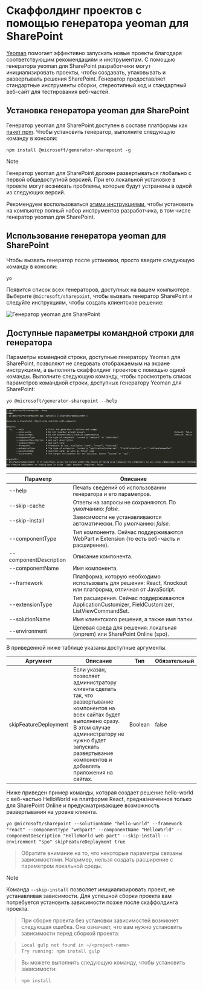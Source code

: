 # <a name="scaffold-projects-using-yeoman-sharepoint-generator"></a>Скаффолдинг проектов с помощью генератора yeoman для SharePoint

[Yeoman](http://yeoman.io/) помогает эффективно запускать новые проекты благодаря соответствующим рекомендациям и инструментам. С помощью генератора yeoman для SharePoint разработчики могут инициализировать проекты, чтобы создавать, упаковывать и развертывать решения SharePoint. Генератор предоставляет стандартные инструменты сборки, стереотипный код и стандартный веб-сайт для тестирования веб-частей.

## <a name="installing-the-yeoman-sharepoint-generator"></a>Установка генератора yeoman для SharePoint

Генератор yeoman для SharePoint доступен в составе платформы как [пакет npm](https://www.npmjs.com/package/@microsoft/generator-sharepoint). Чтобы установить генератор, выполните следующую команду в консоли:

```
npm install @microsoft/generator-sharepoint -g
```

> [!NOTE] 
> Генератор yeoman для SharePoint должен развертываться глобально с первой общедоступной версией. При его локальной установке в проекте могут возникать проблемы, которые будут устранены в одной из следующих версий.

Рекомендуем воспользоваться [этими инструкциями](../set-up-your-development-environment.md), чтобы установить на компьютер полный набор инструментов разработчика, в том числе генератор yeoman для SharePoint. 

## <a name="using-the-yeoman-sharepoint-generator"></a>Использование генератора yeoman для SharePoint

Чтобы вызвать генератор после установки, просто введите следующую команду в консоли:

```
yo
```

Появится список всех генераторов, доступных на вашем компьютере. Выберите `@microsoft/sharepoint`, чтобы вызвать генератор SharePoint и следуйте инструкциям, чтобы создать клиентское решение:

![Генератор yeoman для SharePoint](../../images/yeoman-sp-generator.png)

## <a name="available-command-line-options-for-the-generator"></a>Доступные параметры командной строки для генератора

Параметры командной строки, доступные генератору Yeoman для SharePoint, позволяют не следовать отображаемым на экране инструкциям, а выполнять скаффолдинг проектов с помощью одной команды. Выполните следующую команду, чтобы просмотреть список параметров командной строки, доступных генератору Yeoman для SharePoint:

```
yo @microsoft/generator-sharepoint --help
```

![Параметры командной строки, доступные генератору Yeoman для SharePoint](../../images/yeoman-sp-cmdline-options.png)

Параметр | Описание 
-----|------
--help|Печать сведений об использовании генератора и его параметров.
--skip-cache|Ответы на запросы не сохраняются. По умолчанию: *false*.
--skip-install|Зависимости не устанавливаются автоматически. По умолчанию: *false*.
--componentType|Тип компонента. Сейчас поддерживаются WebPart и Extension (то есть веб-часть и расширение).
--componentDescription|Описание компонента.
--componentName|Имя компонента.
--framework|Платформа, которую необходимо использовать для решения: React, Knockout или платформа, отличная от JavaScript.
--extensionType|Тип расширения. Сейчас поддерживаются ApplicationCustomizer, FieldCustomizer, ListViewCommandSet.
--solutionName|Имя клиентского решения, а также имя папки.
--environment|Целевая среда для решения: локальная (onprem) или SharePoint Online (spo).

В приведенной ниже таблице указаны доступные аргументы.

Аргумент | Описание | Тип | Обязательный |
-- | -- | -- | -- |
skipFeatureDeployment | Если указан, позволяет администратору клиента сделать так, что развертывание компонентов на всех сайтах будет выполнено сразу. В этом случае администратору не нужно будет запускать развертывание компонентов и добавлять приложения на сайтах. | Boolean | false | 

Ниже приведен пример команды, которая создает решение hello-world с веб-частью HelloWorld на платформе React, предназначенное только для SharePoint Online и предусматривающее возможность развертывания на уровне клиента.

```
yo @microsoft/sharepoint --solutionName "hello-world" --framework "react" --componentType "webpart" --componentName "HelloWorld" --componentDescription "HelloWorld web part" --skip-install --environment "spo" skipFeatureDeployment true
```

> Обратите внимание на то, что некоторые параметры связаны зависимостями. Например, нельзя создать расширение с параметром локальной среды.

> [!NOTE]
> Команда `--skip-install` позволяет инициализировать проект, не устанавливая зависимости. Для успешной сборки проекта вам потребуется установить зависимости позже после скаффолдинга проекта. 

> При сборке проекта без установки зависимостей возникнет следующая ошибка. Она означает, что вам нужно установить зависимости перед сборкой проекта:

> ```
> Local gulp not found in ~/<project-name>
> Try running: npm install gulp
> ```

> Вы можете выполнить следующую команду, чтобы установить зависимости:

> ```
> npm install
> ```
